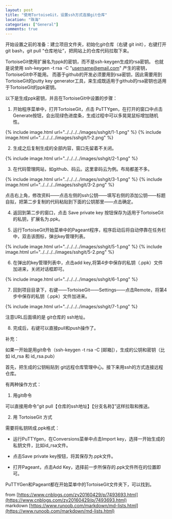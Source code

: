 ```yaml
---
layout: post
title: "使用TortoiseGit，设置ssh方式连接git仓库"
location: "珠海"
categories: ["General"]
comments: true
---
```


开始设置之前的准备：建立项目文件夹，初始化git仓库（右键 git init），右键打开 git bash，git pull “仓库地址”，把网站上的仓库代码拉取下来。

TortoiseGit使用扩展名为ppk的密钥，而不是ssh-keygen生成的rsa密钥。
也就是说使用 ssh-keygen -t rsa -C "username@email.com" 产生的密钥，TortoiseGit中不能用。
而基于github的开发必须要用到rsa密钥，因此需要用到TortoiseGit的putty key generator工具，来生成既适用于github的rsa密钥也适用于TortoiseGit的ppk密钥。

以下是生成ppk密钥，并且在TortoiseGit中设置的步骤：

1. 开始程序菜单中，打开TortoiseGit，点击 PuTTYgen，在打开的窗口中点击Generate按钮，会出现绿色进度条，生成过程中可以多晃晃鼠标增加随机性。

{% include image.html url="../../../../images/sshgit/1-1.png" %}
{% include image.html url="../../../../images/sshgit/1-2.png" %}

2. 生成之后复制生成的全部内容，窗口先留着不关闭。

{% include image.html url="../../../../images/sshgit/2-1.png" %}

3. 在代码管理网站，如github、码云。这里拿码云为例。布局都差不多。

{% include image.html url="../../../../images/sshgit/3-1.png" %}
{% include image.html url="../../../../images/sshgit/3-2.png" %}

点击右上角，修改资料——点击左侧的ssh公钥——填写右侧的添加公钥——标题自拟，把第二步复制的代码粘贴到下面的公钥那里——点击确定。

4. 返回到第二步的窗口，点击 Save private key  按钮保存为适用于TortoiseGit的私钥，扩展名为.ppk。

5. 运行TortoiseGit开始菜单中的Pageant程序，程序启动后将自动停靠在任务栏中，双击该图标，弹出key管理列表。

{% include image.html url="../../../../images/sshgit/5-1.png" %}
{% include image.html url="../../../../images/sshgit/5-2.png" %}

6. 在弹出的key管理列表中，点击add key,将第4步中保存的私钥（.ppk）文件加进来，关闭对话框即可。

{% include image.html url="../../../../images/sshgit/6-1.png" %}

7. 回到项目目录下，右键——TortoiseGit——Settings——点击Remote，将第4步中保存的私钥（.ppk）文件加进来。

{% include image.html url="../../../../images/sshgit/7-1.png" %}

注意URL后面填的是 git仓库的 ssh地址。

8. 完成后，右键可以直接pull和push操作了。

补充：

如果一开始是用git命令（ssh-keygen -t rsa -C [邮箱]），生成的公钥和密钥（比如 id_rsa 和 id_rsa.pub）

首先，把生成的公钥粘贴到 git远程仓库管理中心。接下来用ssh的方式连接远程仓库。

有两种操作方式：

1. 用git命令

可以直接用命令“git pull【仓库的ssh地址】【分支名称】”这样拉取和推送。

2. 用 TortoiseGit 方式

需要将私钥转成.ppk格式：

  - 运行PuTTYgen，在Conversions菜单中点击Import key，选择一开始生成的私钥文件，比如id_rsa文件。

  - 点击Save private key按钮，将其保存为.ppk文件。

  - 打开Pageant，点击Add Key，选择前一步所保存的.ppk文件所在的位置即可。

PuTTYGen和Pageant都在开始菜单中的TortoiseGit文件夹下，可以找到。

from [https://www.cnblogs.com/zy20160429/p/7493693.html](https://www.cnblogs.com/zy20160429/p/7493693.html)<br/>
markdown [https://www.runoob.com/markdown/md-lists.html](https://www.runoob.com/markdown/md-lists.html)